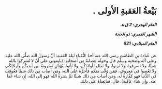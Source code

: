 <h1 dir="rtl">بَيْعةُ العَقبةِ الأولى  .</h1>

<h5 dir="rtl">العام الهجري:  2  ق هـ

الشهر القمري: ذو الحجة

العام الميلادي: 621</h5>

<p dir="rtl">عن عُبادةَ بنِ الصَّامتِ رضي الله عنه أحدُ النُّقَباءِ ليلةَ العَقبةِ: أنَّ رسولَ الله صلَّى الله عليه وعلى آله وصَحبِه وسلَّم قال وحولَه عِصابةٌ مِن أصحابهِ: (بايِعوني على أنْ لا تُشرِكوا بالله شيئًا، ولا تَسرِقوا، ولا تَزنوا، ولا تَقتُلوا أولادَكُم، ولا تَأتوا ببُهْتانٍ تَفتَرونهُ بين أيديكُم وأرجُلِكُم، ولا تَعْصوا في مَعروفٍ، فمَن وَفَّى منكم فأجرُهُ على الله، ومَن أصاب مِن ذلك شيئًا فعُوقِبَ في الدُّنيا فهو كفَّارةٌ له، ومَن أصاب مِن ذلك شيئًا ثمَّ سَترهُ الله فهو إلى الله، إن شاء عَفا عنه، وإن شاء عاقَبهُ). قال: فبايَعناهُ على ذلك.</p></br>
